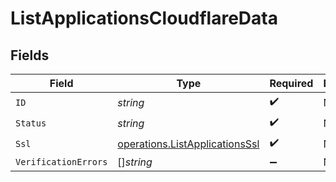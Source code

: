 # ListApplicationsCloudflareData


## Fields

| Field                                                                            | Type                                                                             | Required                                                                         | Description                                                                      |
| -------------------------------------------------------------------------------- | -------------------------------------------------------------------------------- | -------------------------------------------------------------------------------- | -------------------------------------------------------------------------------- |
| `ID`                                                                             | *string*                                                                         | :heavy_check_mark:                                                               | N/A                                                                              |
| `Status`                                                                         | *string*                                                                         | :heavy_check_mark:                                                               | N/A                                                                              |
| `Ssl`                                                                            | [operations.ListApplicationsSsl](../../models/operations/listapplicationsssl.md) | :heavy_check_mark:                                                               | N/A                                                                              |
| `VerificationErrors`                                                             | []*string*                                                                       | :heavy_minus_sign:                                                               | N/A                                                                              |